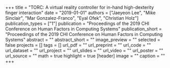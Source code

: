 +++
title = "TORC: A virtual reality controller for in-hand high-dexterity finger interaction"
date = "2019-01-01"
authors = ["Jaeyeon Lee", "Mike Sinclair", "Mar Gonzalez-Franco", "Eyal Ofek", "Christian Holz"]
publication_types = ["1"]
publication = "Proceedings of the 2019 CHI Conference on Human Factors in Computing Systems"
publication_short = "Proceedings of the 2019 CHI Conference on Human Factors in Computing Systems"
abstract = ""
abstract_short = ""
image_preview = ""
selected = false
projects = []
tags = []
url_pdf = ""
url_preprint = ""
url_code = ""
url_dataset = ""
url_project = ""
url_slides = ""
url_video = ""
url_poster = ""
url_source = ""
math = true
highlight = true
[header]
image = ""
caption = ""
+++
